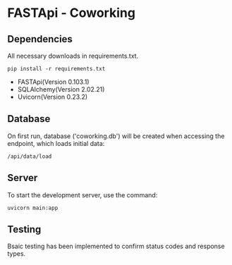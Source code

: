 # FASTApi - Coworking

## Dependencies
All necessary downloads in requirements.txt.


    pip install -r requirements.txt

- FASTApi(Version 0.103.1)
- SQLAlchemy(Version 2.02.21)
- Uvicorn(Version 0.23.2)

## Database
On first run, database ('coworking.db') will be created when accessing the endpoint, which loads initial data:

    /api/data/load

## Server
To start the development server, use the command:

    uvicorn main:app

## Testing
Bsaic testing has been implemented to confirm status codes and response types.

  
